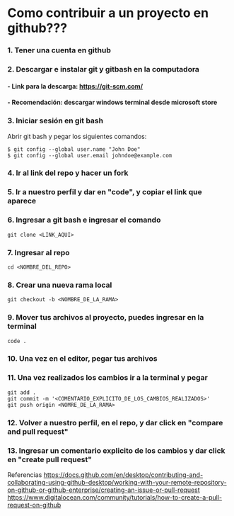 # Como contribuir a un proyecto en github???

### 1. Tener una cuenta en github

### 2. Descargar e instalar git y gitbash en la computadora
#### - Link para la descarga: https://git-scm.com/ 
#### - Recomendación: descargar windows terminal desde microsoft store

### 3. Iniciar sesión en git bash
Abrir git bash y pegar los siguientes comandos:

```
$ git config --global user.name "John Doe"
$ git config --global user.email johndoe@example.com
```

### 4. Ir al link del repo y hacer un fork

### 5. Ir a nuestro perfil y dar en "code", y copiar el link que aparece

### 6. Ingresar a git bash e ingresar el comando
```
git clone <LINK_AQUI>
```

### 7. Ingresar al repo
```
cd <NOMBRE_DEL_REPO>
```

### 8. Crear una nueva rama local
```
git checkout -b <NOMBRE_DE_LA_RAMA>
```

### 9. Mover tus archivos al proyecto, puedes ingresar en la terminal
```
code .
```

### 10. Una vez en el editor, pegar tus archivos

### 11. Una vez realizados los cambios ir a la terminal y pegar
```
git add .
git commit -m '<COMENTARIO_EXPLICITO_DE_LOS_CAMBIOS_REALIZADOS>'
git push origin <NOMRE_DE_LA_RAMA>
```

### 12. Volver a nuestro perfil, en el repo, y dar click en "compare and pull request"

### 13. Ingresar un comentario explicito de los cambios y dar click en "create pull request"

Referencias
https://docs.github.com/en/desktop/contributing-and-collaborating-using-github-desktop/working-with-your-remote-repository-on-github-or-github-enterprise/creating-an-issue-or-pull-request
https://www.digitalocean.com/community/tutorials/how-to-create-a-pull-request-on-github



